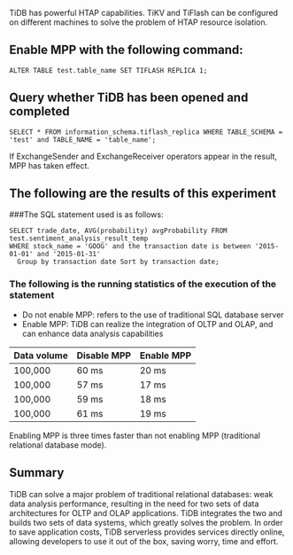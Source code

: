 TiDB has powerful HTAP capabilities. TiKV and TiFlash can be configured on different machines to solve the problem of HTAP resource isolation.
## Enable MPP with the following command:
````
ALTER TABLE test.table_name SET TIFLASH REPLICA 1;
````
## Query whether TiDB has been opened and completed
````
SELECT * FROM information_schema.tiflash_replica WHERE TABLE_SCHEMA = 'test' and TABLE_NAME = 'table_name';
````
If ExchangeSender and ExchangeReceiver operators appear in the result, MPP has taken effect.

## The following are the results of this experiment
###The SQL statement used is as follows:
````
SELECT trade_date, AVG(probability) avgProbability FROM test.sentiment_analysis_result_temp
WHERE stock_name = 'GOOG' and the transaction date is between '2015-01-01' and '2015-01-31'
  Group by transaction date Sort by transaction date;
````
### The following is the running statistics of the execution of the statement
* Do not enable MPP: refers to the use of traditional SQL database server
* Enable MPP: TiDB can realize the integration of OLTP and OLAP, and can enhance data analysis capabilities

|Data volume |Disable MPP |Enable MPP |
| ------ | --------- | -------- |
| 100,000 | 60 ms | 20 ms |
| 100,000 | 57 ms | 17 ms |
| 100,000 | 59 ms | 18 ms |
| 100,000 | 61 ms | 19 ms |

Enabling MPP is three times faster than not enabling MPP (traditional relational database mode).

## Summary
TiDB can solve a major problem of traditional relational databases: weak data analysis performance, resulting in the need for two sets of data architectures for OLTP and OLAP applications. TiDB integrates the two and builds two sets of data systems, which greatly solves the problem. In order to save application costs, TiDB serverless provides services directly online, allowing developers to use it out of the box, saving worry, time and effort.
